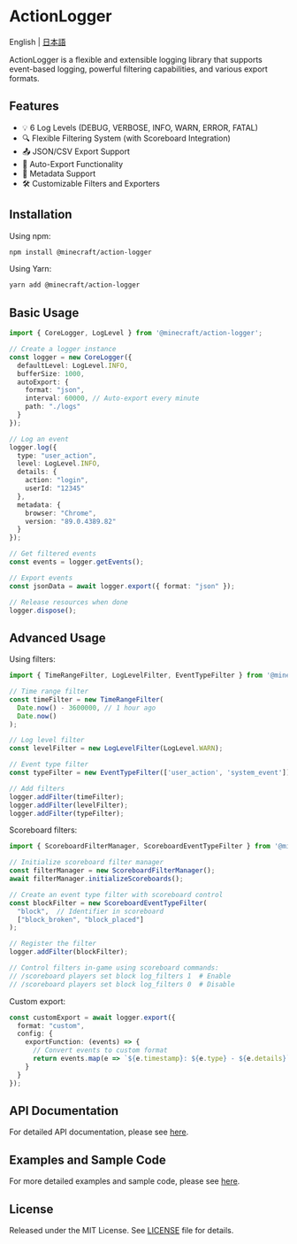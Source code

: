# ActionLogger

English | [日本語](../../README.md)

ActionLogger is a flexible and extensible logging library that supports event-based logging, powerful filtering capabilities, and various export formats.

## Features

- 💡 6 Log Levels (DEBUG, VERBOSE, INFO, WARN, ERROR, FATAL)
- 🔍 Flexible Filtering System (with Scoreboard Integration)
- 📤 JSON/CSV Export Support
- 🔄 Auto-Export Functionality
- 🎯 Metadata Support
- 🛠️ Customizable Filters and Exporters

## Installation

Using npm:

```bash
npm install @minecraft/action-logger
```

Using Yarn:

```bash
yarn add @minecraft/action-logger
```

## Basic Usage

```typescript
import { CoreLogger, LogLevel } from '@minecraft/action-logger';

// Create a logger instance
const logger = new CoreLogger({
  defaultLevel: LogLevel.INFO,
  bufferSize: 1000,
  autoExport: {
    format: "json",
    interval: 60000, // Auto-export every minute
    path: "./logs"
  }
});

// Log an event
logger.log({
  type: "user_action",
  level: LogLevel.INFO,
  details: {
    action: "login",
    userId: "12345"
  },
  metadata: {
    browser: "Chrome",
    version: "89.0.4389.82"
  }
});

// Get filtered events
const events = logger.getEvents();

// Export events
const jsonData = await logger.export({ format: "json" });

// Release resources when done
logger.dispose();
```

## Advanced Usage

Using filters:

```typescript
import { TimeRangeFilter, LogLevelFilter, EventTypeFilter } from '@minecraft/action-logger';

// Time range filter
const timeFilter = new TimeRangeFilter(
  Date.now() - 3600000, // 1 hour ago
  Date.now()
);

// Log level filter
const levelFilter = new LogLevelFilter(LogLevel.WARN);

// Event type filter
const typeFilter = new EventTypeFilter(['user_action', 'system_event']);

// Add filters
logger.addFilter(timeFilter);
logger.addFilter(levelFilter);
logger.addFilter(typeFilter);
```

Scoreboard filters:

```typescript
import { ScoreboardFilterManager, ScoreboardEventTypeFilter } from '@minecraft/action-logger';

// Initialize scoreboard filter manager
const filterManager = new ScoreboardFilterManager();
await filterManager.initializeScoreboards();

// Create an event type filter with scoreboard control
const blockFilter = new ScoreboardEventTypeFilter(
  "block",  // Identifier in scoreboard
  ["block_broken", "block_placed"]
);

// Register the filter
logger.addFilter(blockFilter);

// Control filters in-game using scoreboard commands:
// /scoreboard players set block log_filters 1  # Enable
// /scoreboard players set block log_filters 0  # Disable
```

Custom export:

```typescript
const customExport = await logger.export({
  format: "custom",
  config: {
    exportFunction: (events) => {
      // Convert events to custom format
      return events.map(e => `${e.timestamp}: ${e.type} - ${e.details}`).join('\n');
    }
  }
});
```

## API Documentation

For detailed API documentation, please see [here](../api.md).

## Examples and Sample Code

For more detailed examples and sample code, please see [here](../examples.md).

## License

Released under the MIT License. See [LICENSE](../../LICENSE) file for details.